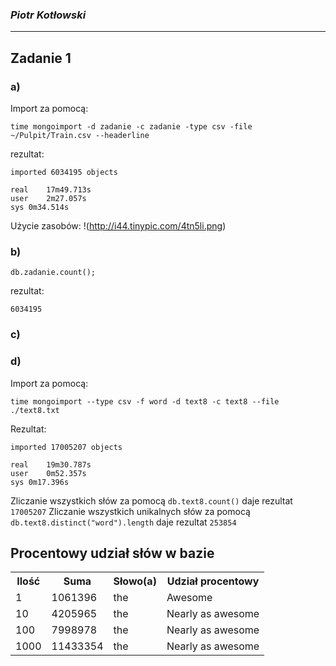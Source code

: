 ### *Piotr Kotłowski*

----

## Zadanie 1
### a)
Import za pomocą:
```
time mongoimport -d zadanie -c zadanie -type csv -file ~/Pulpit/Train.csv --headerline
```
rezultat:
```
imported 6034195 objects

real	17m49.713s
user	2m27.057s
sys	0m34.514s
```
Użycie zasobów:
!(http://i44.tinypic.com/4tn5li.png)
### b)
```
db.zadanie.count();
```
rezultat:
```
6034195
```
### c)

### d)
Import za pomocą:
```
time mongoimport --type csv -f word -d text8 -c text8 --file ./text8.txt
```
Rezultat:
```
imported 17005207 objects

real	19m30.787s
user	0m52.357s
sys	0m17.396s
```
Zliczanie wszystkich słów za pomocą ``` db.text8.count() ``` daje rezultat ``` 17005207 ```
Zliczanie wszystkich unikalnych słów za pomocą ``` db.text8.distinct("word").length ``` daje rezultat ``` 253854 ```


Procentowy udział słów w bazie
-------------

<table>
  <tr>
    <th>Ilość</th><th>Suma</th><th>Słowo(a)</th><th>Udział procentowy</th>
  </tr>
  <tr>
    <td>1</td><td>1061396</td><td>the</td><td>Awesome</td>
  </tr>
  <tr>
    <td>10</td><td>4205965</td><td>the</td><td>Nearly as awesome</td>
  </tr>
 <tr>
    <td>100</td><td>7998978</td><td>the</td><td>Nearly as awesome</td>
  </tr>
 <tr>
    <td>1000</td><td>11433354</td><td>the</td><td>Nearly as awesome</td>
  </tr>
</table>
